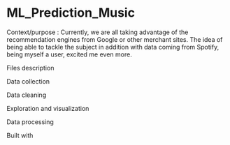 # ML_Prediction_Music
Context/purpose :
Currently, we are all taking advantage of the recommendation engines from Google or other merchant sites. The idea of ​​being able to tackle the subject in addition with data coming from Spotify, being myself a user, excited me even more.

Files description

Data collection

Data cleaning

Exploration and visualization

Data processing

Built with